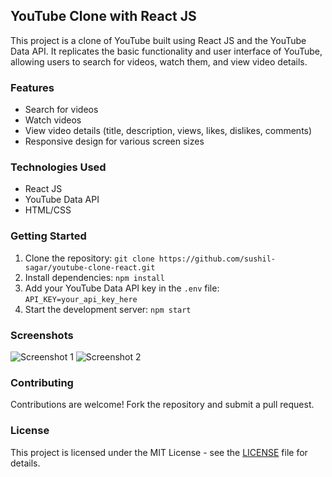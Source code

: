 ## YouTube Clone with React JS

This project is a clone of YouTube built using React JS and the YouTube Data API. It replicates the basic functionality and user interface of YouTube, allowing users to search for videos, watch them, and view video details.

### Features
- Search for videos
- Watch videos
- View video details (title, description, views, likes, dislikes, comments)
- Responsive design for various screen sizes

### Technologies Used
- React JS
- YouTube Data API
- HTML/CSS

### Getting Started
1. Clone the repository: `git clone https://github.com/sushil-sagar/youtube-clone-react.git`
2. Install dependencies: `npm install`
3. Add your YouTube Data API key in the `.env` file: `API_KEY=your_api_key_here`
4. Start the development server: `npm start`

### Screenshots
![Screenshot 1](screenshots/screenshot1.png)
![Screenshot 2](screenshots/screenshot2.png)

### Contributing
Contributions are welcome! Fork the repository and submit a pull request.

### License
This project is licensed under the MIT License - see the [LICENSE](LICENSE) file for details.